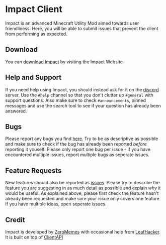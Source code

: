 # Impact Client

Impact is an advanced Minecraft Utility Mod aimed towards user friendliness.
Here, you will be able to submit issues that prevent the client from performing as expected.

## Download

You can [download Impact][download] by visiting the Impact Website

## Help and Support

If you need help using Impact, you should instead ask for it on the [discord] server. Use the `#help` channel so that you don't clutter up `#general` with support questions. Also make sure to check `#announcements`, pinned messages and use the search tool to see if your question has already been answered.

## Bugs

Please report any bugs you find [here][issues]. Try to be as descriptive as possible and make sure to check if the bug has already been reported _before_ reporting it youself. Please only report one bug per issue - if you have encountered multiple issues, report multiple bugs as seperate issues.

## Feature Requests

New features should also be reported as [issues]. Please try to describe the feature you are suggesting in as much detail as possible and explain _why_ it would be useful. As explained above, please first check the feature hasn't already been requested and make sure your issue only covers one feature. If you have multiple ideas, open seperate issues.

## Credit

Impact is developed by [ZeroMemes] with occasional help from [LeafHacker]. It is built on top of [ClientAPI]

<!-- External links -->
[website]: https://impactdevelopment.github.io
[download]: https://impactdevelopment.github.io/#download
[discord]: https://discord.gg/YFhR2Ab

<!-- GitHub links -->
[issues]: https://github.com/ImpactDevelopment/ImpactClient/issues
[ClientAPI]: https://github.com/ImpactDevelopment/ClientAPI
[ZeroMemes]: https://github.com/ZeroMemes
[LeafHacker]: https://github.com/LeafHacker
